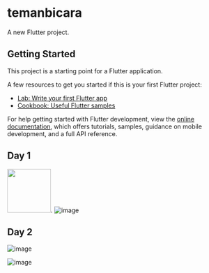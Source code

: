# temanbicara

A new Flutter project.

## Getting Started

This project is a starting point for a Flutter application.

A few resources to get you started if this is your first Flutter project:

- [Lab: Write your first Flutter app](https://docs.flutter.dev/get-started/codelab)
- [Cookbook: Useful Flutter samples](https://docs.flutter.dev/cookbook)

For help getting started with Flutter development, view the
[online documentation](https://docs.flutter.dev/), which offers tutorials,
samples, guidance on mobile development, and a full API reference.

## Day 1
<img src="[IMG_LINK](https://github.com/user-attachments/assets/675fcf20-99ae-438a-81f1-cc4ea8b5bcbd)" width="100" height="100"/>.
![image](https://github.com/user-attachments/assets/675fcf20-99ae-438a-81f1-cc4ea8b5bcbd)

## Day 2
![image](https://github.com/user-attachments/assets/2040c3c0-4a22-4ce7-85b7-7b33b43d5193)

![image](https://github.com/user-attachments/assets/76d681de-0dfc-41ab-84eb-95891b748947)

